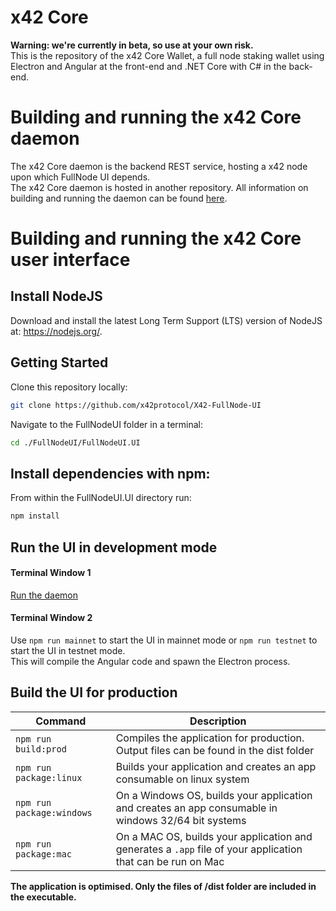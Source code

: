 # x42 Core

__Warning: we're currently in beta, so use at your own risk.__  
This is the repository of the x42 Core Wallet, a full node staking wallet using Electron and Angular at the front-end and .NET Core with C# in the back-end.

# Building and running the x42 Core daemon

The x42 Core daemon is the backend REST service, hosting a x42 node upon which FullNode UI depends.  
The x42 Core daemon is hosted in another repository. All information on building and running the daemon can be found [here](https://github.com/x42project/x42BitcoinFullNode/blob/master/Documentation/getting-started.md).

# Building and running the x42 Core user interface

## Install NodeJS

Download and install the latest Long Term Support (LTS) version of NodeJS at: https://nodejs.org/. 

## Getting Started

Clone this repository locally:

``` bash
git clone https://github.com/x42protocol/X42-FullNode-UI
```

Navigate to the FullNodeUI folder in a terminal:
``` bash
cd ./FullNodeUI/FullNodeUI.UI
```

## Install dependencies with npm:

From within the FullNodeUI.UI directory run:

``` bash
npm install
```

## Run the UI in development mode

#### Terminal Window 1
[Run the daemon](https://github.com/x42protocol/X42-FullNode/blob/master/Documentation/getting-started.md)  

#### Terminal Window 2
Use `npm run mainnet` to start the UI in mainnet mode or `npm run testnet` to start the UI in testnet mode.  
This will compile the Angular code and spawn the Electron process.

## Build the UI for production

|Command|Description|
|--|--|
|`npm run build:prod`| Compiles the application for production. Output files can be found in the dist folder |
|`npm run package:linux`| Builds your application and creates an app consumable on linux system |
|`npm run package:windows`| On a Windows OS, builds your application and creates an app consumable in windows 32/64 bit systems |
|`npm run package:mac`|  On a MAC OS, builds your application and generates a `.app` file of your application that can be run on Mac |

**The application is optimised. Only the files of /dist folder are included in the executable.**
